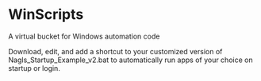 # WinScripts
A virtual bucket for Windows automation code

Download, edit, and add a shortcut to your customized version of Nagls_Startup_Example_v2.bat to automatically run apps of your choice on startup or login.

